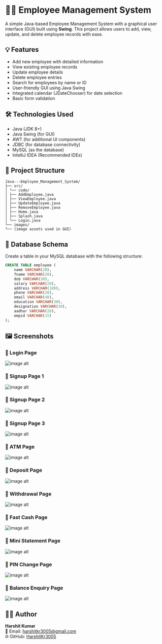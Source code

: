 # 🧑‍💼 Employee Management System

A simple Java-based Employee Management System with a graphical user interface (GUI) built using **Swing**. This project allows users to add, view, update, and delete employee records with ease.

## 💡 Features

- Add new employee with detailed information
- View existing employee records
- Update employee details
- Delete employee entries
- Search for employees by name or ID
- User-friendly GUI using Java Swing
- Integrated calendar (JDateChooser) for date selection
- Basic form validation

## 🛠️ Technologies Used

- Java (JDK 8+)
- Java Swing (for GUI)
- AWT (for additional UI components)
- JDBC (for database connectivity)
- MySQL (as the database)
- IntelliJ IDEA (Recommended IDEs)

## 📁 Project Structure
```
Java---Employee_Management_System/
├── src/
│ └── code/
│ ├── AddEmployee.java
│ ├── ViewEmployee.java
│ ├── UpdateEmployee.java
│ ├── RemoveEmployee.java
│ ├── Home.java
│ ├── Splash.java
│ └── Login.java
└── images/
└── (image assets used in GUI)
```


## 🧾 Database Schema

Create a table in your MySQL database with the following structure:

```sql
CREATE TABLE employee (
    name VARCHAR(20),
    fname VARCHAR(20),
    dob VARCHAR(30),
    salary VARCHAR(20),
    address VARCHAR(100),
    phone VARCHAR(20),
    email VARCHAR(40),
    education VARCHAR(30),
    designation VARCHAR(30),
    aadhar VARCHAR(20),
    empid VARCHAR(15)
);
```

## 🖼️ Screenshots

### 📝 Login Page
![image alt](https://github.com/HarshitKr3005/Java---Bank_Management_System/blob/afaf9ea96dc82ff4cf40309a20f621da580085bb/Screenshots/Login%20Page.png)

### 📝 Signup Page 1
![image alt](https://github.com/HarshitKr3005/Java---Bank_Management_System/blob/bcff654ad90659ba69529a77c9d33cefa98bbab8/Screenshots/Signup%20Page%201.png)

### 📝 Signup Page 2
![image alt](https://github.com/HarshitKr3005/Java---Bank_Management_System/blob/1452741ecf60b44a7c670fd1d60847314e5bfcd0/Screenshots/Signup%20Page%202.png)

### 📝 Signup Page 3
![image alt](https://github.com/HarshitKr3005/Java---Bank_Management_System/blob/1452741ecf60b44a7c670fd1d60847314e5bfcd0/Screenshots/Signup%20Page%203.png)

### 📝 ATM Page
![image alt](https://github.com/HarshitKr3005/Java---Bank_Management_System/blob/1452741ecf60b44a7c670fd1d60847314e5bfcd0/Screenshots/ATM%20Page.png)

### 📝 Deposit Page
![image alt](https://github.com/HarshitKr3005/Java---Bank_Management_System/blob/1452741ecf60b44a7c670fd1d60847314e5bfcd0/Screenshots/Deposit%20Page.png)

### 📝 Withdrawal Page
![image alt](https://github.com/HarshitKr3005/Java---Bank_Management_System/blob/1452741ecf60b44a7c670fd1d60847314e5bfcd0/Screenshots/Withdraw%20Page.png)

### 📝 Fast Cash Page
![image alt](https://github.com/HarshitKr3005/Java---Bank_Management_System/blob/1452741ecf60b44a7c670fd1d60847314e5bfcd0/Screenshots/Fast%20Cash.png)

### 📝 Mini Statement Page
![image alt](https://github.com/HarshitKr3005/Java---Bank_Management_System/blob/1452741ecf60b44a7c670fd1d60847314e5bfcd0/Screenshots/Mini%20Statement.png)

### 📝 PIN Change Page
![image alt](https://github.com/HarshitKr3005/Java---Bank_Management_System/blob/1452741ecf60b44a7c670fd1d60847314e5bfcd0/Screenshots/PIN%20Change.png)

### 📝 Balance Enquiry Page
![image alt](https://github.com/HarshitKr3005/Java---Bank_Management_System/blob/1452741ecf60b44a7c670fd1d60847314e5bfcd0/Screenshots/Balance%20Enquiry.png)

## 🙋‍♂️ Author

**Harshit Kumar**  
📧 Email: harshitkr3005@gmail.com  
🌐 GitHub: [HarshitKr3005](https://github.com/HarshitKr3005)
